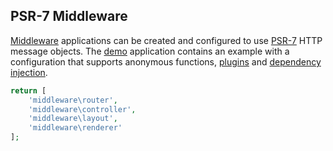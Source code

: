 ## PSR-7 Middleware
[Middleware](https://github.com/mvc5/mvc5/blob/master/src/Middleware.php) applications can be created and configured to use [PSR-7](http://www.php-fig.org/psr/psr-7/) HTTP message objects. The [demo](https://github.com/mvc5/mvc5-application) application contains an example with a configuration that supports anonymous functions, [plugins](#plugins) and [dependency injection](#dependency-injection).

```php
return [
    'middleware\router',
    'middleware\controller',
    'middleware\layout',
    'middleware\renderer'
];
```
